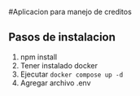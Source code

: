 

#Aplicacion para manejo de creditos 

## Pasos de instalacion

1. npm install
2. Tener instalado docker
3. Ejecutar ``` docker compose up -d ```
4. Agregar archivo .env 